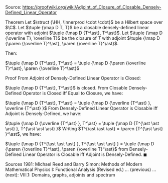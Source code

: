 # 

Source: https://proofwiki.org/wiki/Adjoint_of_Closure_of_Closable_Densely-Defined_Linear_Operator

Theorem
Let $\struct {\HH, \innerprod \cdot \cdot}$ be a Hilbert space over $\C$.
Let $\tuple {\map D T, T}$ be a closable densely-defined linear operator with adjoint $\tuple {\map D {T^\ast}, T^\ast}$. 
Let $\tuple {\map D {\overline T}, \overline T}$ be the closure of $T$ with adjoint $\tuple {\map D {\paren {\overline T}^\ast}, \paren {\overline T}^\ast}$. 

Then:

$\tuple {\map D {T^\ast}, T^\ast} = \tuple {\map D {\paren {\overline T}^\ast}, \paren {\overline T}^\ast}$


Proof
From Adjoint of Densely-Defined Linear Operator is Closed:

$\tuple {\map D {T^\ast}, T^\ast}$ is closed.
From Closable Densely-Defined Operator is Closed iff Equal to Closure, we have:

$\tuple {\map D {T^\ast}, T^\ast} = \tuple {\map D {\overline {T^\ast} }, \overline {T^\ast} }$
From Densely-Defined Linear Operator is Closable iff Adjoint is Densely-Defined, we have:

$\tuple {\map D {\overline {T^\ast} }, T^\ast} = \tuple {\map D {T^{\ast \ast \ast} }, T^{\ast \ast \ast} }$
Writing $T^{\ast \ast \ast} = \paren {T^{\ast \ast} }^\ast$, we have:

$\tuple {\map D {T^{\ast \ast \ast} }, T^{\ast \ast \ast} } = \tuple {\map D {\paren {\overline T}^\ast}, \paren {\overline T}^\ast}$
from Densely-Defined Linear Operator is Closable iff Adjoint is Densely-Defined.
$\blacksquare$


Sources
1981: Michael Reed and Barry Simon: Methods of Modern Mathematical Physics I: Functional Analysis (Revised ed.) ... (previous) ... (next): $\text {VIII}.1$: Domains, graphs, adjoints and spectrum




